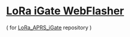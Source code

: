 # [LoRa iGate WebFlasher](https://richonguzman.github.io/lora-igate-web-flasher/installer.html)

( for [LoRa_APRS_iGate](https://github.com/richonguzman/LoRa_APRS_iGate) repository )
